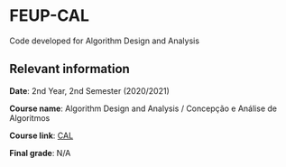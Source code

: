 # FEUP-CAL

Code developed for Algorithm Design and Analysis

## Relevant information
**Date**: 2nd Year, 2nd Semester (2020/2021)

**Course name**: Algorithm Design and Analysis / Concepção e Análise de Algoritmos

**Course link**: [CAL](https://sigarra.up.pt/feup/en/ucurr_geral.ficha_uc_view?pv_ocorrencia_id=459479)

**Final grade**: N/A
